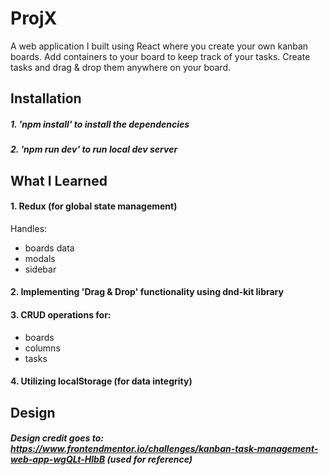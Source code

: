 # ProjX

A web application I built using React where you create your own kanban boards. Add containers to your board to keep track of your tasks. Create tasks and drag & drop them anywhere on your board.

## Installation

##### 1. 'npm install' to install the dependencies
##### 2. 'npm run dev' to run local dev server

## What I Learned

#### 1. Redux (for global state management)

Handles:
  - boards data
  - modals
  - sidebar

#### 2. Implementing 'Drag & Drop' functionality using dnd-kit library

#### 3. CRUD operations for:
  - boards
  - columns
  - tasks

#### 4. Utilizing localStorage (for data integrity)

## Design

##### Design credit goes to: https://www.frontendmentor.io/challenges/kanban-task-management-web-app-wgQLt-HlbB (used for reference)

## 

